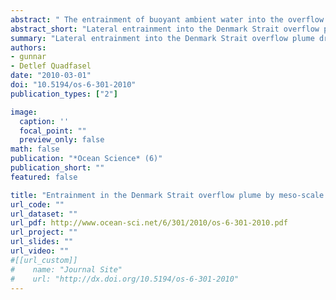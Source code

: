 ```yaml
---
abstract: " The entrainment of buoyant ambient water into the overflow plume of Denmark Strait and the associated downstream warming of the plume are estimated using time series of currents and temperature from moored instrumentation and classical hydrographic data. Warming rates are highest (0.4–0.5 K/100 km) within the first 200 km of the sill, and decrease to 0.05–0.1 K/100 km further downstream. Stirring by mesoscale eddies causes lateral heat fluxes that explain the 0.1 K/100 km warming, but in the first 200 km from the sill also vertical diapycnal fluxes, probably caused by breaking internal waves, must contribute to the entrainment."
abstract_short: "Lateral entrainment into the Denmark Strait overflow plume driven by stirring through meso-scale eddies."
summary: "Lateral entrainment into the Denmark Strait overflow plume driven by stirring through meso-scale eddies."
authors:
- gunnar
- Detlef Quadfasel
date: "2010-03-01"
doi: "10.5194/os-6-301-2010"
publication_types: ["2"]

image:
  caption: ''
  focal_point: ""
  preview_only: false
math: false
publication: "*Ocean Science* (6)"
publication_short: ""
featured: false

title: "Entrainment in the Denmark Strait overflow plume by meso-scale eddies"
url_code: ""
url_dataset: ""
url_pdf: http://www.ocean-sci.net/6/301/2010/os-6-301-2010.pdf
url_project: ""
url_slides: ""
url_video: ""
#[[url_custom]]
#    name: "Journal Site"
#    url: "http://dx.doi.org/10.5194/os-6-301-2010"
---
```



